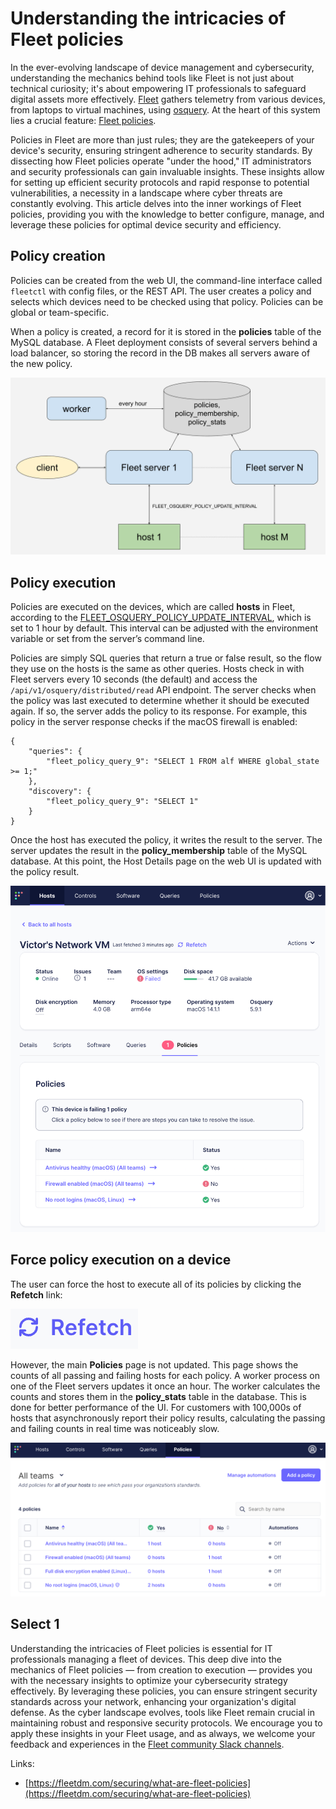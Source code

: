 # Understanding the intricacies of Fleet policies

<!--
<div class="video-container" style="position: relative; width: 100%; padding-bottom: 56.25%; margin-top: 24px; margin-bottom: 40px;">
	<iframe class="video" style="position: absolute; top: 0; left: 0; width: 100%; height: 100%; border: 0;" src="https://www.youtube.com/embed/jbkPLQpzPtc?si=k1BUb98QWRT1V8fZ" allowfullscreen></iframe>
</div> // -->

In the ever-evolving landscape of device management and cybersecurity, understanding the mechanics behind tools like Fleet is not just about technical curiosity; it's about empowering IT professionals to safeguard digital assets more effectively. [Fleet](https://fleetdm.com) gathers telemetry from various devices, from laptops to virtual machines, using [osquery](https://www.osquery.io/). At the heart of this system lies a crucial feature: [Fleet policies](https://fleetdm.com/securing/what-are-fleet-policies).

Policies in Fleet are more than just rules; they are the gatekeepers of your device's security, ensuring stringent adherence to security standards. By dissecting how Fleet policies operate "under the hood," IT administrators and security professionals can gain invaluable insights. These insights allow for setting up efficient security protocols and rapid response to potential vulnerabilities, a necessity in a landscape where cyber threats are constantly evolving. This article delves into the inner workings of Fleet policies, providing you with the knowledge to better configure, manage, and leverage these policies for optimal device security and efficiency.


## Policy creation

Policies can be created from the web UI, the command-line interface called `fleetctl` with config files, or the REST API. The user creates a policy and selects which devices need to be checked using that policy. Policies can be global or team-specific.

When a policy is created, a record for it is stored in the **policies** table of the MySQL database. A Fleet deployment consists of several servers behind a load balancer, so storing the record in the DB makes all servers aware of the new policy.


![Policy creation diagram](../website/assets/images/articles/understanding-the-intricacies-of-fleet-policies-policy-creation-1280x720@2x.png "Policy creation diagram")



## Policy execution

Policies are executed on the devices, which are called **hosts** in Fleet, according to the [FLEET_OSQUERY_POLICY_UPDATE_INTERVAL](https://fleetdm.com/docs/configuration/fleet-server-configuration#osquery-policy-update-interval), which is set to 1 hour by default. This interval can be adjusted with the environment variable or set from the server’s command line.

Policies are simply SQL queries that return a true or false result, so the flow they use on the hosts is the same as other queries. Hosts check in with Fleet servers every 10 seconds (the default) and access the `/api/v1/osquery/distributed/read` API endpoint. The server checks when the policy was last executed to determine whether it should be executed again. If so, the server adds the policy to its response. For example, this policy in the server response checks if the macOS firewall is enabled:


```
{
    "queries": {
        "fleet_policy_query_9": "SELECT 1 FROM alf WHERE global_state >= 1;"
    },
    "discovery": {
        "fleet_policy_query_9": "SELECT 1"
    }
}
```


Once the host has executed the policy, it writes the result to the server. The server updates the result in the **policy_membership** table of the MySQL database. At this point, the Host Details page on the web UI is updated with the policy result.


![Host view with failing policy](../website/assets/images/articles/understanding-the-intricacies-of-fleet-policies-host-policy-view-1818x1999@2x.png "Host view with failing policy")



## Force policy execution on a device

The user can force the host to execute all of its policies by clicking the **Refetch** link:


![Refetch link](../website/assets/images/articles/understanding-the-intricacies-of-fleet-policies-refetch-204x64@2x.png "Refetch link")


However, the main **Policies** page is not updated. This page shows the counts of all passing and failing hosts for each policy. A worker process on one of the Fleet servers updates it once an hour. The worker calculates the counts and stores them in the **policy_stats** table in the database. This is done for better performance of the UI. For customers with 100,000s of hosts that asynchronously report their policy results, calculating the passing and failing counts in real time was noticeably slow.


![Main Policies page](../website/assets/images/articles/understanding-the-intricacies-of-fleet-policies-main-policies-page-1999x978@2x.png "Main Policies page")



## Select 1

Understanding the intricacies of Fleet policies is essential for IT professionals managing a fleet of devices. This deep dive into the mechanics of Fleet policies — from creation to execution — provides you with the necessary insights to optimize your cybersecurity strategy effectively. By leveraging these policies, you can ensure stringent security standards across your network, enhancing your organization's digital defense. As the cyber landscape evolves, tools like Fleet remain crucial in maintaining robust and responsive security protocols. We encourage you to apply these insights in your Fleet usage, and as always, we welcome your feedback and experiences in the [Fleet community Slack channels](https://fleetdm.com/support).

Links:



* [https://fleetdm.com/securing/what-are-fleet-policies](https://fleetdm.com/securing/what-are-fleet-policies)


<meta name="articleTitle" value="Understanding the intricacies of Fleet policies">
<meta name="authorFullName" value="Victor Lyuboslavsky">
<meta name="authorGitHubUsername" value="getvictor">
<meta name="category" value="guides">
<meta name="publishedOn" value="2023-12-29">
<meta name="description" value="Learn how Fleet policies work behind the scenes.">
